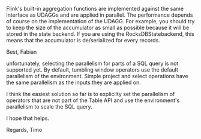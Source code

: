 Flink's built-in aggregation functions are implemented against the same
interface as UDAGGs and are applied in parallel.
The performance depends of course on the implementation of the UDAGG. For
example, you should try to keep the size of the accumulator as small as
possible because it will be stored in the state backend.
If you are using the RocksDBStatebackend, this means that the accumulator
is de/serialized for every records.

Best, Fabian


unfortunately, selecting the parallelism for parts of a SQL query is not 
supported yet. By default, tumbling window operators use the default 
parallelism of the environment. Simple project and select operations 
have the same parallelism as the inputs they are applied on.

I think the easiest solution so far is to explicilty set the parallelism 
of operators that are not part of the Table API and use the 
environment's parallelism to scale the SQL query.

I hope that helps.

Regards,
Timo